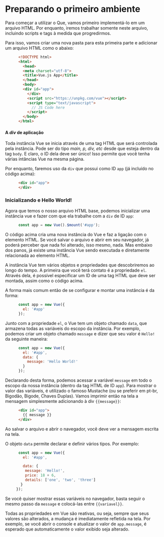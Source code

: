# Preparando o primeiro ambiente

Para começar a utilizar o Que, vamos primeiro implementá-lo em um arquivo HTML. Por enquanto, iremos trabalhar somente neste arquivo, incluindo scripts e tags à medida que progredirmos.

Para isso, vamos criar uma nova pasta para esta primeira parte e adicionar um arquivo HTML como o abaixo:

```html
      <!DOCTYPE html>
      <html>
        <head>
        <meta charset="utf-8">
        <title>Vue.js App</title>
        </head>
        <body>
        <div id="app">
          </div>
          <script src="https://unpkg.com/vue"></script>
          <script type="text/javascript">
            // JS Code here
          </script>
        </body>
      </html>
```



#### A *div* de aplicação

Toda instância Vue se inicia através de uma tag HTML que será controlada pela instância. Pode ser do tipo *main, p, div, etc* desde que esteja dentro da tag `body`. E claro, o ID dela deve ser único! Isso permite que você tenha várias intâncias Vue na mesma página.

Por enquanto, faremos uso da `div` que possui como ID `app` (já incluído no código acima): 

```html
      <div id="app">
      </div>
```



### Inicializando e Hello World!

Agora que temos o nosso arquivo HTML base, podemos inicializar uma instância vue e fazer com que ela trabalhe com a `div` de ID `app`:

```js
      const app = new Vue().$mount('#app');
```

O código acima cria uma nova instância do Vue e faz a ligação com o elemento HTML. Se você salvar o arquivo e abrir em seu navegador, já poderá perceber que nada foi alterado, isso mesmo, nada. Mas embaixo dos panos, já existe uma instância Vue sendo executada e diretamente relacionada ao elemento HTML.

A instância Vue tem vários objetos e propriedades que descobriremos ao longo do tempo. A primeira que você terá contato é a propriedade `el`. Através dela, é possível especificar um ID de uma tag HTML que deve ser montada, assim como o código acima.

A forma mais comum então de se configurar e montar uma instância é da forma:

```js
      const app = new Vue({
        el: '#app'
      });
```

Junto com a propriedade `el`, o Vue tem um objeto chamado `data`, que armazena todas as variáveis do escopo da instância. Por exemplo, podemos criar um objeto chamado `message` e dizer que seu valor é `Hello!` da seguinte maneira:

```js
      const app = new Vue({
        el: '#app',
        data: {
          message: 'Hello World!'
        }
      });
```

Declarando desta forma, podemos acessar a variável `message` em todo o escopo da nossa instância (dentro da tag HTML de ID `app`). Para mostrar o valor das variáveis, é utilizado o famoso Mustache (ou se preferir em pt-br, Bigodão, Bigode, Chaves Duplas). Vamos imprimir então na tela a mensagem simplesmente adicionando à div `{{message}}`:

```html
      <div id="app">
        {{ message }}
      </div>
```

Ao salvar o arquivo e abrir o navegador, você deve ver a mensagem escrita na tela.

O objeto `data` permite declarar e definir vários tipos. Por exemplo:

```js
      const app = new Vue({
        el: '#app',

        data: {
         message: 'Hello!',
         price: 18 + 6,
         details: ['one', 'two', 'three']
       }
     });
```

Se você quiser mostrar essas variáveis no navegador, basta seguir o mesmo passo da `message` e colocá-las entre `{{variavel}}`.

Todas as propriedades em Vue são reativas, ou seja, sempre que seus valores são alterados, a mudança é imediatamente refletida na tela. Por exemplo, se você abrir o console e atualizar o valor de `app.message`, é esperado que automaticamente o valor exibido seja alterado.